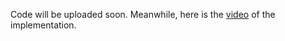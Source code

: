 Code will be uploaded soon. Meanwhile, here is the [video](https://www.youtube.com/watch?v=8gYrSalpNP8&index=7&list=LLcBu8jrNo7cfmOQz_IMdh-w) of the implementation.
